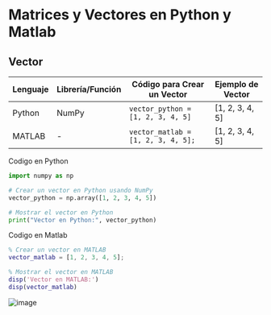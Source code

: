# Matrices y Vectores en Python y Matlab
## Vector
| Lenguaje  | Librería/Función | Código para Crear un Vector    | Ejemplo de Vector |
|------------|-------------------|------------------------------|-------------------|
| Python     | NumPy             | `vector_python = [1, 2, 3, 4, 5]` | [1, 2, 3, 4, 5]   |
| MATLAB     | -                 | `vector_matlab = [1, 2, 3, 4, 5];` | [1, 2, 3, 4, 5]   |

Codigo en Python
```python
import numpy as np

# Crear un vector en Python usando NumPy
vector_python = np.array([1, 2, 3, 4, 5])

# Mostrar el vector en Python
print("Vector en Python:", vector_python)
```

Codigo en Matlab
```matlab
% Crear un vector en MATLAB
vector_matlab = [1, 2, 3, 4, 5];

% Mostrar el vector en MATLAB
disp('Vector en MATLAB:')
disp(vector_matlab)
```
![image](https://github.com/JCCSPM/SSC/assets/127865840/ea5cdda9-c83e-4017-83ac-04fb055f5114)

